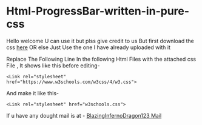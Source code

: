 # Html-ProgressBar-written-in-pure-css
Hello welcome U can use it but plss give credit to us But first download the css <a href="https://www.w3schools.com/w3css/4/w3.css">here</a> OR else Just Use the one I have already uploaded with it

Replace The Following Line In the following Html Files with the attached css File ,
It shows like this before editing-
 
```
<Link rel="stylesheet" href="https://www.w3schools.com/w3css/4/w3.css">
```
 And make it like this-

```
<Link rel="stylesheet" href="w3schools.css">
```

   
If u have any dought mail is at -
<a href="mailto:bibhabbarua@gmail.com">
BlazingInfernoDragon123 Mail
</a>
